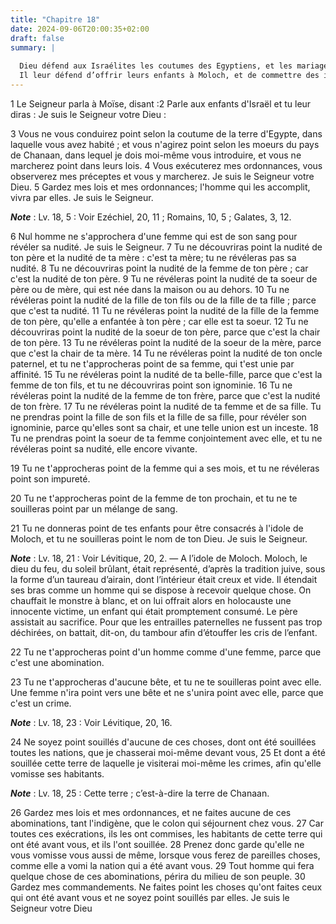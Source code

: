 ```yaml
---
title: "Chapitre 18"
date: 2024-09-06T20:00:35+02:00
draft: false
summary: |
  
  Dieu défend aux Israélites les coutumes des Egyptiens, et les mariages dans plusieurs degrés de parenté.
  Il leur défend d’offrir leurs enfants à Moloch, et de commettre des impuretés contre nature.
---
```



1 Le Seigneur parla à Moïse, disant :2 Parle aux enfants d'Israël et tu leur diras : Je suis le Seigneur votre Dieu :


3 Vous ne vous conduirez point selon la coutume de la terre d'Egypte, dans laquelle vous avez habité ; et vous n'agirez point selon les moeurs du pays de Chanaan, dans lequel je dois moi-même vous introduire, et vous ne marcherez point dans leurs lois. 4 Vous exécuterez mes ordonnances, vous observerez mes préceptes et vous y marcherez. Je suis le Seigneur votre Dieu. 5 Gardez mes lois et mes ordonnances; l'homme qui les accomplit, vivra par elles. Je suis le Seigneur.

***Note*** :  Lv. 18, 5 : Voir Ezéchiel, 20, 11 ; Romains, 10, 5 ; Galates, 3, 12.


6 Nul homme ne s'approchera d'une femme qui est de son sang pour révéler sa nudité. Je suis le Seigneur. 7 Tu ne découvriras point la nudité de ton père et la nudité de ta mère : c'est ta mère; tu ne révéleras pas sa nudité. 8 Tu ne découvriras point la nudité de la femme de ton père ; car c'est la nudité de ton père. 9 Tu ne révéleras point la nudité de ta soeur de père ou de mère, qui est née dans la maison ou au dehors. 10 Tu ne révéleras point la nudité de la fille de ton fils ou de la fille de ta fille ; parce que c'est ta nudité. 11 Tu ne révéleras point la nudité de la fille de la femme de ton père, qu'elle a enfantée à ton père ; car elle est ta soeur. 12 Tu ne découvriras point la nudité de la soeur de ton père, parce que c'est la chair de ton père. 13 Tu ne révéleras point la nudité de la soeur de la mère, parce que c'est la chair de ta mère. 14 Tu ne révéleras point la nudité de ton oncle paternel, et tu ne t'approcheras point de sa femme, qui t'est unie par affinité. 15 Tu ne révéleras point la nudité de ta
belle-fille, parce que c'est la femme de ton fils, et tu ne découvriras point son ignominie. 16 Tu ne révéleras point la nudité de la femme de ton frère, parce que c'est la nudité de ton frère. 17 Tu ne révéleras point la nudité de ta femme et de sa fille. Tu ne prendras point la fille de son fils et la fille de sa fille, pour révéler son ignominie, parce qu'elles sont sa chair, et une telle union est un inceste. 18 Tu ne prendras point la soeur de ta femme conjointement avec elle, et tu ne révéleras point sa nudité, elle encore vivante.


19 Tu ne t'approcheras point de la femme qui a ses mois, et tu ne révéleras point son impureté.


20 Tu ne t'approcheras point de la femme de ton prochain, et tu ne te souilleras point par un mélange de sang.


21 Tu ne donneras point de tes enfants pour être consacrés à l'idole de Moloch, et tu ne souilleras point le nom de ton Dieu. Je suis le Seigneur.

***Note*** :  Lv. 18, 21 : Voir Lévitique, 20, 2. ― A l’idole de Moloch. Moloch, le dieu du feu, du soleil brûlant, était représenté, d’après la tradition juive, sous la forme d’un taureau d’airain, dont l’intérieur était creux et vide. Il étendait ses bras comme un homme qui se dispose à recevoir quelque chose. On chauffait le monstre à blanc, et on lui offrait alors en holocauste une innocente victime, un enfant qui était promptement consumé. Le père assistait au sacrifice. Pour que les entrailles paternelles ne fussent pas trop déchirées, on battait, dit-on, du tambour afin d’étouffer les cris de l’enfant.


22 Tu ne t'approcheras point d'un homme comme d'une femme, parce que c'est une abomination.


23 Tu ne t'approcheras d'aucune bête, et tu ne te souilleras point avec elle. Une femme n'ira point vers une bête et ne s'unira point avec elle, parce que c'est un crime.

***Note*** :  Lv. 18, 23 : Voir Lévitique, 20, 16.


24 Ne soyez point souillés d'aucune de ces choses, dont ont été souillées toutes les nations, que je chasserai moi-même devant vous, 25 Et dont a été souillée cette terre de laquelle je visiterai moi-même les crimes, afin qu'elle vomisse ses habitants.

***Note*** :  Lv. 18, 25 : Cette terre ; c’est-à-dire la terre de Chanaan.

26 Gardez mes lois et mes ordonnances, et ne faites aucune de ces abominations, tant l'indigène, que le colon qui séjournent chez vous. 27 Car toutes ces exécrations, ils les ont commises, les habitants de cette terre qui ont été avant vous, et ils l'ont souillée. 28 Prenez donc garde qu'elle ne vous vomisse vous aussi de même, lorsque vous ferez de pareilles choses, comme elle a vomi la nation qui a été avant vous. 29 Tout homme qui fera quelque chose de ces abominations, périra du milieu de son peuple. 30 Gardez mes commandements. Ne faites point les choses qu'ont faites ceux qui ont été avant vous et ne soyez point souillés par elles. Je suis le Seigneur votre Dieu

